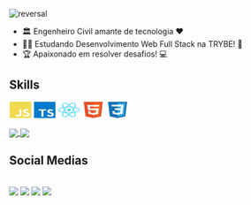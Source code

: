 ![reversal](https://capsule-render.vercel.app/api?type=rect&text=Olá,%20sou%20o%20&fontAlign=42&fontSize=25&desc=Pedro%20França&descAlign=56&descAlignY=50&theme=radical)

- 🏛️ Engenheiro Civil amante de tecnologia ❤️
- 👨‍🎓 Estudando Desenvolvimento Web Full Stack na TRYBE! 🚀
- 🏆 Apaixonado em resolver desafios!  💻


## Skills
<div style="display: inline_block">
  <img align="center" alt="Rafa-Js" height="30" width="40" src="https://raw.githubusercontent.com/devicons/devicon/master/icons/javascript/javascript-plain.svg">
  <img align="center" alt="Rafa-Ts" height="30" width="40" src="https://raw.githubusercontent.com/devicons/devicon/master/icons/typescript/typescript-plain.svg">
  <img align="center" alt="Rafa-React" height="30" width="40" src="https://raw.githubusercontent.com/devicons/devicon/master/icons/react/react-original.svg">
  <img align="center" alt="Rafa-HTML" height="30" width="40" src="https://raw.githubusercontent.com/devicons/devicon/master/icons/html5/html5-original.svg">
  <img align="center" alt="Rafa-CSS" height="30" width="40" src="https://raw.githubusercontent.com/devicons/devicon/master/icons/css3/css3-original.svg">
  
  
</div><br>
<a href="https://github.com/pedrofranca2/github-readme-stats">
  <img height=200 align="center" src="https://github-readme-stats.vercel.app/api?username=pedrofranca2&theme=radical" />
</a>
<a href="https://github.com/pedrofranca2/convoychat">
  <img height=200 align="center" src="https://github-readme-stats.vercel.app/api/top-langs?username=pedrofranca2&layout=compact&langs_count=8&card_width=320&theme=radical" />
</a>

 ## Social Medias
<div> <br>
  <a href="https://instagram.com/pfranca9" target="_blank"><img src="https://img.shields.io/badge/-Instagram-%23E4405F?style=for-the-badge&logo=instagram&logoColor=white" target="_blank"></a>
  <a href="https://www.linkedin.com/in/pedro-mfranca" target="_blank"><img src="https://img.shields.io/badge/-LinkedIn-%230077B5?style=for-the-badge&logo=linkedin&logoColor=white" target="_blank"></a> 
  <a href="https://discord.gg/pedro_mfranca" target="_blank"><img src="https://img.shields.io/badge/Discord-7289DA?style=for-the-badge&logo=discord&logoColor=white" target="_blank"></a> 
  <a href = "mailto:ph.marques9@gmail.com"><img src="https://img.shields.io/badge/-Gmail-%23333?style=for-the-badge&logo=gmail&logoColor=white" target="_blank"></a>
</div>
